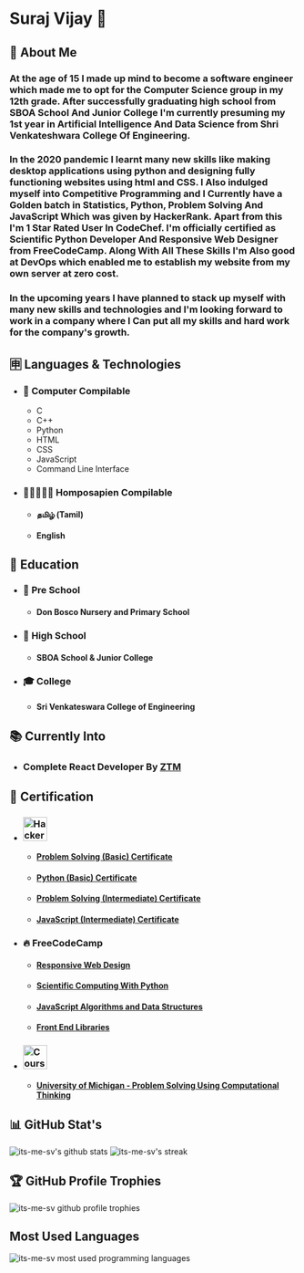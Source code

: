 # Suraj Vijay 🤵
## 🤷 About Me
### At the age of 15 I made up mind to become a software engineer which made me to opt for the Computer Science group in my 12th grade. After successfully graduating high school from SBOA School And Junior College I'm currently presuming my 1st year in Artificial Intelligence And Data Science from  Shri Venkateshwara College Of Engineering.
### In the 2020 pandemic I learnt many new skills like making desktop applications using python and designing fully functioning websites using html and CSS. I Also indulged myself into Competitive Programming and I Currently have a Golden batch in Statistics, Python, Problem Solving And JavaScript Which was given by HackerRank. Apart from this I'm 1 Star Rated User In CodeChef. I'm officially certified as Scientific Python Developer And Responsive Web Designer from FreeCodeCamp. Along With All These Skills I'm Also good at DevOps which enabled me to establish my website from my own server at zero cost.
### In the upcoming years I have planned to stack up myself with many new skills and technologies and I'm looking forward to work in a company where I Can put all my skills and hard work for the company's growth.
## 🈸 Languages & Technologies
* ### 🤖 Computer Compilable 
  * C
  * C++
  * Python
  * HTML
  * CSS
  * JavaScript
  * Command Line Interface
* ### 🧑🏻‍🤝‍🧑🏻 Homposapien Compilable
  * #### தமிழ் (Tamil)
  * #### English
 ## 🏫 Education
 * ### 🍭 Pre School
    * #### Don Bosco Nursery and Primary School
 * ### 🎒 High School
    * #### SBOA School & Junior College
 * ### 🎓 College
    * #### Sri Venkateswara College of Engineering
 ## 📚 Currently Into
  * ### Complete React Developer By [ZTM](https://zerotomastery.io/)
 ## 📜 Certification
 * ### <img height="42" src="https://user-images.githubusercontent.com/1194257/65596422-1cef2080-df97-11e9-9abb-a225204d1805.png" alt="HackerRank">
    * #### [Problem Solving (Basic) Certificate](https://www.hackerrank.com/certificates/9ab00c1b70a3)
    * #### [Python (Basic) Certificate](https://www.hackerrank.com/certificates/6cc3fe2ce333)
    * #### [Problem Solving (Intermediate) Certificate](https://www.hackerrank.com/certificates/b58f2dd9c23a)
    * #### [JavaScript (Intermediate) Certificate](https://www.hackerrank.com/certificates/a8df11daf5d3)
 * ### 🔥 FreeCodeCamp
    * #### [Responsive Web Design](https://www.freecodecamp.org/certification/sura_vijay_115_py/responsive-web-design)
    * #### [Scientific Computing With Python](https://www.freecodecamp.org/certification/sura_vijay_115_py/scientific-computing-with-python-v7)
    * #### [JavaScript Algorithms and Data Structures](https://www.freecodecamp.org/certification/sura_vijay_115_py/javascript-algorithms-and-data-structures)
    * #### [Front End Libraries](https://www.freecodecamp.org/certification/sura_vijay_115_py/front-end-libraries)
 * ###  <img height="42" src="https://about.coursera.org/images/logos/coursera-logo-full-rgb.png" alt ="Coursera">
    * #### [University of Michigan - Problem Solving Using Computational Thinking](https://coursera.org/share/035a822fb286a7a6875f7d269746b2f3)
## 📊 GitHub Stat's
![its-me-sv's github stats](https://github-readme-stats.vercel.app/api?username=its-me-sv&theme=flag-india&show_icons=true)
![its-me-sv's streak](https://github-readme-streak-stats.herokuapp.com/?user=its-me-sv&)
## 🏆 GitHub Profile Trophies
![its-me-sv github profile trophies](https://github-profile-trophy.vercel.app/?username=its-me-sv)
## Most Used Languages
![its-me-sv most used programming languages](https://github-readme-stats.vercel.app/api/top-langs?username=its-me-sv&show_icons=true&locale=en&layout=compact)
